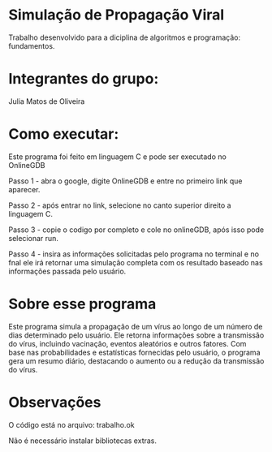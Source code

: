 # Simulação de Propagação Viral

Trabalho desenvolvido para a diciplina de algoritmos e programação: fundamentos.

# Integrantes do grupo:
Julia Matos de Oliveira

# Como executar:
Este programa foi feito em linguagem C e pode ser executado no OnlineGDB

Passo 1 - abra o google, digite OnlineGDB e entre no primeiro link que aparecer.

Passo 2 - após entrar no link, selecione no canto superior direito a linguagem C.

Passo 3 - copie o codigo por completo e cole no onlineGDB, após isso pode selecionar run.

Passo 4 - insira as informações solicitadas pelo programa no terminal e no fnal ele irá retornar uma simulação 
completa com os resultado baseado nas informações passada pelo usuário. 


# Sobre esse programa
Este programa simula a propagação de um vírus ao longo de um número de dias determinado pelo usuário. Ele retorna informações sobre a transmissão do vírus, incluindo vacinação, eventos aleatórios e outros fatores. Com base nas probabilidades e estatísticas fornecidas pelo usuário, o programa gera um resumo diário, destacando o aumento ou a redução da transmissão do vírus.

# Observações
O código está no arquivo: trabalho.ok 

Não é necessário instalar bibliotecas extras.
